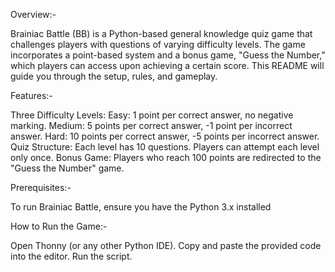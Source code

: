 Overview:-

Brainiac Battle (BB) is a Python-based general knowledge quiz game that challenges players with questions of varying difficulty levels. The game incorporates a point-based system and a bonus game, "Guess the Number," which players can access upon achieving a certain score. This README will guide you through the setup, rules, and gameplay.

Features:-

Three Difficulty Levels:
Easy: 1 point per correct answer, no negative marking.
Medium: 5 points per correct answer, -1 point per incorrect answer.
Hard: 10 points per correct answer, -5 points per incorrect answer.
Quiz Structure:
Each level has 10 questions.
Players can attempt each level only once.
Bonus Game:
Players who reach 100 points are redirected to the "Guess the Number" game.

Prerequisites:-

To run Brainiac Battle, ensure you have the Python 3.x installed

How to Run the Game:-

Open Thonny (or any other Python IDE).
Copy and paste the provided code into the editor.
Run the script.

